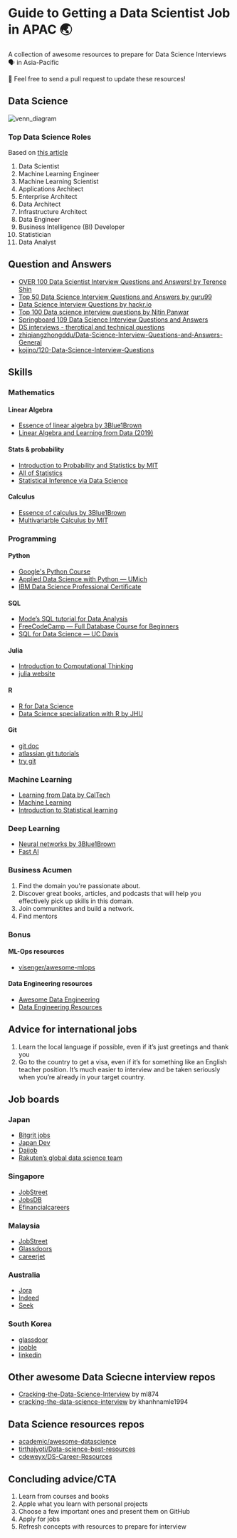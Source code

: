 # Guide to Getting a Data Scientist Job in APAC 🌏
A collection of awesome resources to prepare for Data Science Interviews 🗣️ in Asia-Pacific

🙌 Feel free to send a pull request to update these resources! 

## Data Science
![venn_diagram](venn_diagram.png)

### Top Data Science Roles

Based on [this article](https://www.northeastern.edu/graduate/blog/data-science-careers-shaping-our-future/)

1. Data Scientist
2. Machine Learning Engineer
3. Machine Learning Scientist
4. Applications Architect
5. Enterprise Architect
6. Data Architect
7. Infrastructure Architect
8. Data Engineer
9. Business Intelligence (BI) Developer
10. Statistician
11. Data Analyst


## Question and Answers 
* [OVER 100 Data Scientist Interview Questions and Answers! by Terence Shin](https://towardsdatascience.com/over-100-data-scientist-interview-questions-and-answers-c5a66186769a)
* [Top 50 Data Science Interview Questions and Answers by guru99](https://www.guru99.com/data-science-interview-questions.html)
* [Data Science Interview Questions by hackr.io](https://hackr.io/blog/data-science-interview-questions)
* [Top 100 Data science interview questions by Nitin Panwar](https://nitin-panwar.github.io/Top-100-Data-science-interview-questions/?utm_campaign=News&utm_medium=Community&utm_source=DataCamp.com)
* [Springboard 109 Data Science Interview Questions and Answers
](https://www.springboard.com/blog/data-science-interview-questions/)
* [DS interviews - therotical and technical questions](https://ds-interviews.org/)
* [zhiqiangzhongddu/Data-Science-Interview-Questions-and-Answers-General](https://github.com/zhiqiangzhongddu/Data-Science-Interview-Questions-and-Answers-General-)
* [kojino/120-Data-Science-Interview-Questions](https://github.com/kojino/120-Data-Science-Interview-Questions)

## Skills

### Mathematics

#### Linear Algebra

* [Essence of linear algebra by 3Blue1Brown](https://www.youtube.com/playlist?list=PLZHQObOWTQDPD3MizzM2xVFitgF8hE_ab)
* [Linear Algebra and Learning from Data (2019)](https://math.mit.edu/~gs/learningfromdata/)

#### Stats & probability

* [Introduction to Probability and Statistics by MIT](https://ocw.mit.edu/courses/mathematics/18-05-introduction-to-probability-and-statistics-spring-2014/)
* [All of Statistics](http://www.stat.cmu.edu/~larry/all-of-statistics/)
* [Statistical Inference via Data Science](https://moderndive.com/)

#### Calculus

* [Essence of calculus by 3Blue1Brown](https://www.youtube.com/playlist?list=PLZHQObOWTQDMsr9K-rj53DwVRMYO3t5Yr)
* [Multivariarble Calculus by MIT](https://ocw.mit.edu/courses/mathematics/18-02sc-multivariable-calculus-fall-2010/)

### Programming

#### Python

* [Google's Python Course](https://developers.google.com/edu/python/)
* [Applied Data Science with Python — UMich](https://online.umich.edu/series/applied-data-science-with-python/)
* [IBM Data Science Professional Certificate](https://www.coursera.org/professional-certificates/ibm-data-science)

#### SQL

* [Mode’s SQL tutorial for Data Analysis](https://mode.com/sql-tutorial/introduction-to-sql/)
* [FreeCodeCamp — Full Database Course for Beginners](https://www.youtube.com/watch?v=HXV3zeQKqGY)
* [SQL for Data Science — UC Davis](https://www.coursera.org/learn/sql-for-data-science?)

#### Julia

* [Introduction to Computational Thinking](https://computationalthinking.mit.edu/Spring21/)
* [julia website](https://julialang.org/)

#### R

* [R for Data Science](https://r4ds.had.co.nz/)
* [Data Science specialization with R by JHU](https://www.coursera.org/specializations/jhu-data-science)

#### Git

* [git doc](https://git-scm.com/docs/gittutorial)
* [atlassian git tutorials](https://www.atlassian.com/git/tutorials)
* [try git](https://try.github.io/)


### Machine Learning

* [Learning from Data by CalTech](http://work.caltech.edu/telecourse)
* [Machine Learning](https://www.coursera.org/learn/machine-learning#instructors)
* [Introduction to Statistical learning](https://www.statlearning.com/)

### Deep Learning

* [Neural networks by 3Blue1Brown](https://www.youtube.com/playlist?list=PLZHQObOWTQDNU6R1_67000Dx_ZCJB-3pi)
* [Fast AI](https://course.fast.ai/)


### Business Acumen

1. Find the domain you're passionate about. 
1. Discover great books, articles, and podcasts that will help you effectively pick up skills in this domain. 
1. Join communitites and build a network.
1. Find mentors 

### Bonus

#### ML-Ops resources

* [visenger/awesome-mlops](https://github.com/visenger/awesome-mlops)

#### Data Engineering resources

* [Awesome Data Engineering](https://awesomedataengineering.com/)
* [Data Engineering Resources](https://diogoalexandrefranco.github.io/data-engineering-resources/)

## Advice for international jobs
1. Learn the local language if possible, even if it’s just greetings and thank you
1. Go to the country to get a visa, even if it’s for something like an English teacher position. It’s much easier to interview and be taken seriously when you’re already in your target country.


## Job boards 

### Japan
* [Bitgrit jobs](https://bitgrit.net/jobs/)
* [Japan Dev](https://japan-dev.com/)
* [Daijob](https://www.daijob.com/en/jobs/search_result?job_post_language=2&job_search_form_hidden=1&page=2&sort_order=1&keywords=Data+Scientist)
* [Rakuten’s global data science team](https://global.rakuten.com/corp/careers/lp/data_engineer/)

### Singapore
* [JobStreet](https://www.jobstreet.com.sg/en/job-search/data-scientist-jobs/)
* [JobsDB](https://sg.jobsdb.com/Data-Scientist-jobs)
* [Efinancialcareers](https://www.efinancialcareers.sg/jobs-Data_Scientist-Singapore.to014701880251)

### Malaysia
* [JobStreet](https://www.jobstreet.com.my/en/job-search/data-scientist-jobs-in-malaysia/)
* [Glassdoors](https://www.glassdoor.com/Job/malaysia-data-scientists-jobs-SRCH_IL.0,8_IN170_KO9,24.htm)
* [careerjet](https://www.careerjet.com.my/data-scientist-jobs.html)

### Australia
* [Jora](https://au.jora.com/Data-Scientist-jobs-in-Australia)
* [Indeed](https://au.indeed.com/Data-Scientist-jobs)
* [Seek](https://www.seek.com.au/data-scientist-jobs)

### South Korea

* [glassdoor](https://www.glassdoor.com/Job/south-korea-data-scientist-jobs-SRCH_IL.0,11_IN135_KO12,26.htm)
* [jooble](https://jooble.org/jobs-data-science/South-Korea)
* [linkedin](https://www.linkedin.com/jobs/analyst-jobs-korea/?trk=amworks_jserp_redirect&position=1&pageNum=0)

## Other awesome Data Sciecne interview repos
* [Cracking-the-Data-Science-Interview](https://github.com/ml874/Cracking-the-Data-Science-Interview) by ml874
* [cracking-the-data-science-interview](https://github.com/khanhnamle1994/cracking-the-data-science-interview
) by khanhnamle1994

## Data Science resources repos
* [academic/awesome-datascience](https://github.com/academic/awesome-datascience)
* [tirthajyoti/Data-science-best-resources](https://github.com/tirthajyoti/Data-science-best-resources)
* [cdeweyx/DS-Career-Resources](https://github.com/cdeweyx/DS-Career-Resources/blob/master/Interview-Resources.md)

## Concluding advice/CTA

1. Learn from courses and books
1. Apple what you learn with personal projects
1. Choose a few important ones and present them on GitHub 
1. Apply for jobs
1. Refresh concepts with resources to prepare for interview

